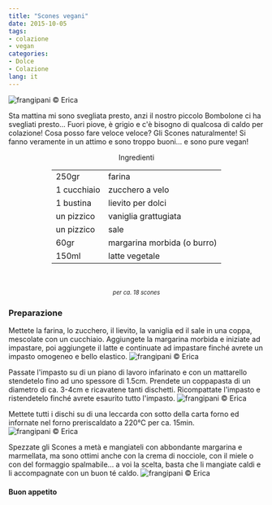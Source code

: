 ```yaml
---
title: "Scones vegani"
date: 2015-10-05
tags:
- colazione
- vegan
categories:
- Dolce
- Colazione
lang: it
---
```

![](header.jpg "frangipani © Erica")

Sta mattina mi sono svegliata presto, anzi il nostro piccolo Bombolone ci ha svegliati presto... Fuori piove, è grigio e c'è bisogno di qualcosa di caldo per colazione! Cosa posso fare veloce veloce? Gli Scones naturalmente! Si fanno veramente in un attimo e sono troppo buoni... e sono pure vegan!


<div id="wrapper" style="text-align: center">
  <div id="yourdiv" style="display: inline-block;">
    <div class="ingredients">
      <div class="ingredients-title">Ingredienti</div>
      <table>
        <tbody>
          <tr>
            <td>250gr</td>
            <td>farina</td>
          </tr>
          <tr>
            <td>1 cucchiaio</td>
            <td>zucchero a velo</td>
          </tr>
          <tr>
            <td>1 bustina</td>
            <td>lievito per dolci</td>
          </tr>
          <tr>
            <td>un pizzico</td>
            <td>vaniglia grattugiata</td>
          </tr>
          <tr>
            <td>un pizzico</td>
            <td>sale</td>      
          </tr>
          <tr>
            <td>60gr</td>
            <td>margarina morbida (o burro)</td>
          </tr>
          <tr>
            <td>150ml</td>
            <td>latte vegetale</td>          
          </tr>
        </tbody>
      </table>
      <br></br>
      <i class="pull-right" style="font-size: 80%;">per ca. 18 scones</i>
    </div>
  </div>
</div>


<h3>
  <font color="grey">
    <i class="fa-solid fa-gears"></i>
  </font> Preparazione
</h3>

Mettete la farina, lo zucchero, il lievito, la vaniglia ed il sale in una coppa, mescolate con un cucchiaio. Aggiungete la margarina morbida e iniziate ad impastare, poi aggiungete il latte e continuate ad impastare finché avrete un impasto omogeneo e bello elastico.
![](impasto.jpg "frangipani © Erica")

Passate l'impasto su di un piano di lavoro infarinato e con un mattarello stendetelo fino ad uno spessore di 1.5cm. Prendete un coppapasta di un diametro di ca. 3-4cm e ricavatene tanti dischetti. Ricompattate l'impasto e ristendetelo finché avrete esaurito tutto l'impasto.
![](dischi.jpg "frangipani © Erica")

Mettete tutti i dischi su di una leccarda con sotto della carta forno ed infornate nel forno preriscaldato a 220°C per ca. 15min.
![](sfornati.jpg "frangipani © Erica")

Spezzate gli Scones a metà e mangiateli con abbondante margarina e marmellata, ma sono ottimi anche con la crema di nocciole, con il miele o con del formaggio spalmabile... a voi la scelta, basta che li mangiate caldi e li accompagnate con un buon té caldo.
![](risultato.jpg "frangipani © Erica")


<h4>Buon appetito
  <font color="red">
    <i class="fa-regular fa-face-smile"></i>
  </font>
</h4>
